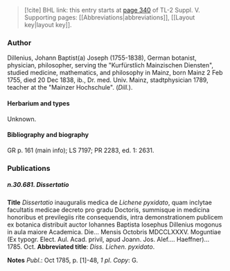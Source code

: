 > [!cite] BHL link: this entry starts at [page 340](https://www.biodiversitylibrary.org/item/103833#page/352/mode/1up) of TL-2 Suppl. V.
> Supporting pages: [[Abbreviations|abbreviations]], [[Layout key|layout key]].

### Author

Dillenius, Johann Baptist(a) Joseph (1755-1838), German botanist, physician, philosopher, serving the "Kurfürstlich Mainzischen Diensten", studied medicine, mathematics, and philosophy in Mainz, born Mainz 2 Feb 1755, died 20 Dec 1838, ib., Dr. med. Univ. Mainz, stadtphysician 1789, teacher at the "Mainzer Hochschule". (*Dill.*).

#### Herbarium and types

Unknown.

#### Bibliography and biography

GR p. 161 (main info); LS 7197; PR 2283, ed. 1: 2631.

### Publications

##### n.30.681. Dissertatio

**Title**
*Dissertatio* inauguralis medica de *Lichene pyxidato*, quam inclytae facultatis medicae decreto pro gradu Doctoris, summisque in medicina honoribus et previlegiis rite consequendis, intra demonstrationem publicem ex botanica distribuit auctor Iohannes Baptista Iosephus Dillenius mogonus in aula maiore Academica. Die... Mensis Octobris MDCCLXXXV. Moguntiae (Ex typogr. Elect. Aul. Acad. privil, apud Joann. Jos. Alef.... Haeffner)... 1785. Oct.
**Abbreviated title**: *Diss. Lichen. pyxidato*.

**Notes**
*Publ*.: Oct 1785, p. \[1\]-48, *1 pl*. *Copy*: G.


